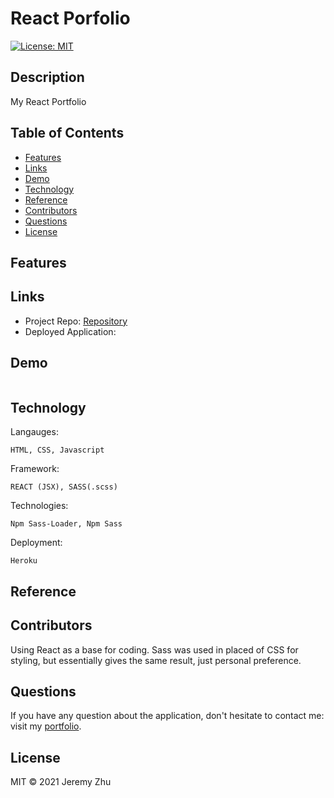 # React Porfolio

[![License: MIT](https://img.shields.io/badge/License-MIT-yellow.svg)](https://opensource.org/licenses/MIT)

## Description

My React Portfolio

## Table of Contents

* [Features](#Features)
* [Links](#Links)
* [Demo](#Demo)
* [Technology](#Technology)
* [Reference](#Reference)
* [Contributors](#Contributors)
* [Questions](#Questions)
* [License](#License)

## Features



## Links

* Project Repo: [Repository]()
* Deployed Application: []()

## Demo

<img src="">


## Technology

Langauges:

    HTML, CSS, Javascript
Framework:

    REACT (JSX), SASS(.scss)

Technologies:

    Npm Sass-Loader, Npm Sass

Deployment:

    Heroku

## Reference



## Contributors

Using React as a base for coding. Sass was used in placed of CSS for styling, but essentially gives the same result, just personal preference. 

## Questions
If you have any question about the application, don't hesitate to contact me: visit my [portfolio](https://github.com/jeishu).

## License

MIT © 2021 Jeremy Zhu
